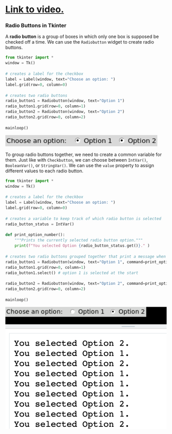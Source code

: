 # [Link to video.](https://www.youtube.com/watch?v=M3eHbBAWlnE&list=PLVD25niNi0BnsKwMvXId8jFMXxC1wUbko)

### Radio Buttons in Tkinter

A **radio button** is a group of boxes in which only one box is supposed be checked off a time. We can use the `Radiobutton` widget to create radio buttons. 

```python
from tkinter import *
window = Tk()

# creates a label for the checkbox
label = Label(window, text="Choose an option: ")
label.grid(row=0, column=0)

# creates two radio buttons
radio_button1 = Radiobutton(window, text="Option 1")
radio_button1.grid(row=0, column=1)
radio_button2 = Radiobutton(window, text="Option 2")
radio_button2.grid(row=0, column=2)

mainloop()
```

![](../Images/tk_radio_button_1_.png)

To group radio buttons together, we need to create a common variable for them. Just like with `Checkbutton`, we can choose between `IntVar()`, `BooleanVar()`, or `StringVar()`. We can use the `value` property to assign different values to each radio button.

```python
from tkinter import *
window = Tk()

# creates a label for the checkbox
label = Label(window, text="Choose an option: ")
label.grid(row=0, column=0)

# creates a variable to keep track of which radio button is selected
radio_button_status = IntVar()

def print_option_number():
    """Prints the currently selected radio button option."""
    print(f"You selected Option {radio_button_status.get()}." )

# creates two radio buttons grouped together that print a message when clicked 
radio_button1 = Radiobutton(window, text="Option 1", command=print_option_number, variable=radio_button_status, value=1)
radio_button1.grid(row=0, column=1)
radio_button1.select() # option 1 is selected at the start

radio_button2 = Radiobutton(window, text="Option 2", command=print_option_number, variable=radio_button_status, value=2)
radio_button2.grid(row=0, column=2)

mainloop()
```

![](../Images/tk_radio_button_2_.png)
